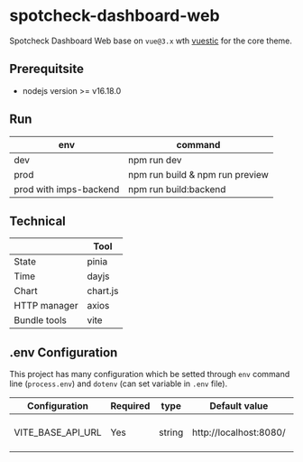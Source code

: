 # spotcheck-dashboard-web
Spotcheck Dashboard Web base on `vue@3.x` wth [vuestic](https://vuestic.epicmax.co/admin/dashboard) for the core theme.

## Prerequitsite
- nodejs version >= v16.18.0

## Run
| env                    | command                          |
|------------------------|----------------------------------|
| dev                    | npm run dev                      |
| prod                   | npm run build & npm run preview  |
| prod with imps-backend | npm run build:backend            |

## Technical
|              | Tool      |
|--------------|-----------|
| State        | pinia     |
| Time         | dayjs     |
| Chart        | chart.js  |
| HTTP manager | axios     |
| Bundle tools | vite      |


## .env Configuration
This project has many configuration which be setted through `env` command line (`process.env`) and `dotenv` (can set variable in `.env` file).

|Configuration|Required| type   | Default value | Description                  |
|-------------|--------|--------|---------------|------------------------------|
|VITE_BASE_API_URL|Yes| string | http://localhost:8080/  | The API Endpoint of IMPS API |

